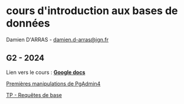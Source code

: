 # cours d'introduction aux bases de données

Damien D'ARRAS - damien.d-arras@ign.fr

## G2 - 2024

Lien vers le cours : **[Google docs](https://docs.google.com/presentation/d/1TKlmLLidOdDczgt6kVVT4sk8SPTT3wJeAhqYRh8FDHs/edit?usp=sharing)**

<!-- **[Cheat Sheet](./Cheat%20Sheet%20SQL.pdf)** -->

[Premières manipulations de PgAdmin4](./TP/SELECT/Mise_en_place.md)

[TP - Requêtes de base](./TP/SELECT/Requetes_de_base.md)

<!-- [TP - Jointures](/TP/JOIN/Jointures.md) - [Aide aux jointures](./TP/JOIN/AideJointures.md) -->

<!-- [TP - LIKE](./TP/LIKE/LIKE.md) -->

<!-- [TP - Ecrit](./TP/Ecrit/JOIN_ecrit.md) -->

<!-- [TP - Fonctions d'Agrégation](./TP/Agg/Agregation.md) -->

<!-- [TP - Requêtes Imbriquées](./TP/Imbriquees/Imbriquees.md) -->

<!-- [TP - Préparation](./TP/Preparation/Preparation.md) -->
